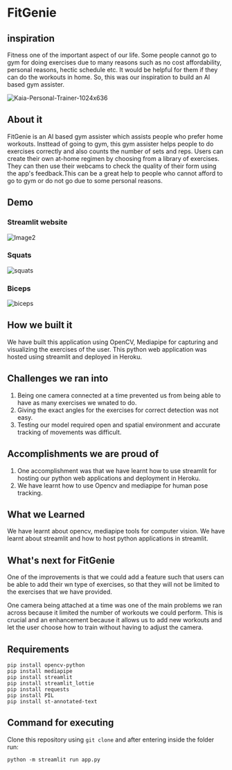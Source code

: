 # FitGenie

## inspiration

Fitness  one of the important aspect of our life. Some people cannot go to gym for doing exercises due to many reasons such as no cost affordability, personal reasons, hectic schedule etc. It would be helpful for them if they can do the workouts in home. So, this was our inspiration to build an AI based gym assister.

![Kaia-Personal-Trainer-1024x636](https://user-images.githubusercontent.com/84268500/215325986-379b1ee0-2dfe-409f-a04f-24cfffebda45.jpg)

## About it 

FitGenie is an AI based gym assister which assists people who prefer home workouts. Insttead of going to gym, this gym assister helps people to do exercises correctly and also counts the number of sets and reps. Users can create their own at-home regimen by choosing from a library of exercises. They can then use their webcams to check the quality of their form using the app's feedback.This can be a great help to people who cannot afford to go to gym or do not go due to some personal reasons.

## Demo

### Streamlit website
![Image2](https://user-images.githubusercontent.com/84268500/215326094-8f460f7b-9e5d-45ec-9df4-96547b141bea.jpg)
### Squats
![squats](https://user-images.githubusercontent.com/84268500/215326419-c261dfda-fbdb-4c6e-934d-cef09ba32fd1.jpeg)
### Biceps
![biceps](https://user-images.githubusercontent.com/84268500/215326450-0e16abfc-b788-4cd8-a32d-ff3d16daece1.jpeg)

## How we built it

We have built this application using OpenCV, Mediapipe for capturing and visualizing the exercises of the user. This python web application was hosted using streamlit and deployed in Heroku. 

## Challenges we ran into

1. Being one camera connected at a time prevented us from being able to have as many exercises we wnated to do.
2. Giving the exact angles for the exercises for correct detection was not easy.
3. Testing our model required open and spatial environment and accurate tracking of movements was difficult.

## Accomplishments we are proud of 

1. One accomplishment was that we have learnt how to use streamlit for hosting our python web applications and deployment in Heroku.
2. We have learnt how to use Opencv and mediapipe for human pose tracking.

## What we Learned
 
We have learnt about opencv, mediapipe tools for computer vision. We have learnt about streamlit and how to host python applications in streamlit. 

## What's next for FitGenie
 
One of the improvements is that we could add a feature such that users can be able to add their wn type of exercises, so that they will not be limited to the exercises that we have provided.

One camera being attached at a time was one of the main problems we ran across because it limited the number of workouts we could perform. This is crucial and an enhancement because it allows us to add new workouts and let the user choose how to train without having to adjust the camera.

## Requirements
```
pip install opencv-python
pip install mediapipe
pip install streamlit
pip install streamlit_lottie
pip install requests
pip install PIL
pip install st-annotated-text
```

## Command for executing
Clone this repository using ```git clone``` and after entering inside the folder run:
```
python -m streamlit run app.py
```
